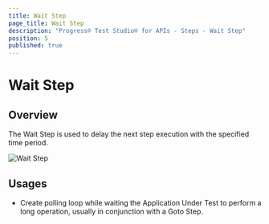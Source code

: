 ```yaml
---
title: Wait Step
page_title: Wait Step
description: "Progress® Test Studio® for APIs - Steps - Wait Step"
position: 5
published: true
---
```


# Wait Step

## Overview

The Wait Step is used to delay the next step execution with the specified time period. 

![Wait Step][1]



## Usages

* Create polling loop while waiting the Application Under Test to perform a long operation, usually in conjunction with a Goto Step.



[1]: /img/features/steps/wait.png

